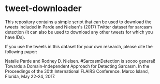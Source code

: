 # tweet-downloader

This repository contains a simple script that can be used to download the tweets included in Parde and Nielsen's (2017) Twitter dataset for sarcasm detection (it can also be used to download any other tweets for which you have IDs).

If you use the tweets in this dataset for your own research, please cite the following paper:

Natalie Parde and Rodney D. Nielsen. #SarcasmDetection is soooo general! Towards a Domain-Independent Approach for Detecting Sarcasm. In the Proceedings of the 30th International FLAIRS Conference. Marco Island, Florida, May 22-24, 2017.
